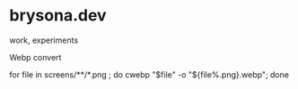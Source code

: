 # brysona.dev
work, experiments

Webp convert

for file in screens/**/*.png ; do cwebp "$file" -o "${file%.png}.webp"; done

